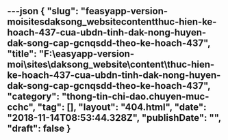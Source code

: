 ---json
{
    "slug": "feasyapp-version-moisitesdaksong_websitecontentthuc-hien-ke-hoach-437-cua-ubdn-tinh-dak-nong-huyen-dak-song-cap-gcnqsdd-theo-ke-hoach-437",
    "title": "F:\\easyapp-version-moi\\sites\\daksong_website\\content\\thuc-hien-ke-hoach-437-cua-ubdn-tinh-dak-nong-huyen-dak-song-cap-gcnqsdd-theo-ke-hoach-437",
    "category": "thong-tin-chi-dao.chuyen-muc-cchc",
    "tag": [],
    "layout": "404.html",
    "date": "2018-11-14T08:53:44.328Z",
    "publishDate": "",
    "draft": false
}
---
